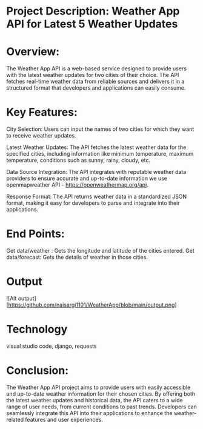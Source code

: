 # Project Description: Weather App API for Latest 5 Weather Updates

# Overview:
The Weather App API is a web-based service designed to provide users with the latest weather updates for two cities of their choice. The API fetches real-time weather data from reliable sources and delivers it in a structured format that developers and applications can easily consume.

# Key Features:

City Selection: Users can input the names of two cities for which they want to receive weather updates.

Latest Weather Updates: The API fetches the latest weather data for the specified cities, including information like minimum temperature, maximum temperature,  conditions such as sunny, rainy, cloudy, etc.

Data Source Integration: The API integrates with reputable weather data providers to ensure accurate and up-to-date information we use openmapweather API - https://openweathermap.org/api.

Response Format: The API returns weather data in a standardized JSON format, making it easy for developers to parse and integrate into their applications.

# End Points:
Get data/weather : Gets the longitude and latitude of the cities entered.
Get data/forecast: Gets the details of weather in those cities.

# Output
![Alt output][https://github.com/naisargi1101/WeatherApp/blob/main/output.png]

# Technology
visual studio code, django, requests

# Conclusion:
The Weather App API project aims to provide users with easily accessible and up-to-date weather information for their chosen cities. By offering both the latest weather updates and historical data, the API caters to a wide range of user needs, from current conditions to past trends. Developers can seamlessly integrate this API into their applications to enhance the weather-related features and user experiences.
